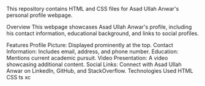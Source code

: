 This repository contains HTML and CSS files for Asad Ullah Anwar's personal profile webpage.

Overview
This webpage showcases Asad Ullah Anwar's profile, including his contact information, educational background, and links to social profiles.

Features
Profile Picture: Displayed prominently at the top.
Contact Information: Includes email, address, and phone number.
Education: Mentions current academic pursuit.
Video Presentation: A video showcasing additional content.
Social Links: Connect with Asad Ullah Anwar on LinkedIn, GitHub, and StackOverflow.
Technologies Used
HTML
CSS ts xc